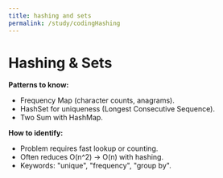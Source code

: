 ```yaml
---
title: hashing and sets
permalink: /study/codingHashing
---
```


# Hashing & Sets

**Patterns to know:**  
- Frequency Map (character counts, anagrams).  
- HashSet for uniqueness (Longest Consecutive Sequence).  
- Two Sum with HashMap.  

**How to identify:**  
- Problem requires fast lookup or counting.  
- Often reduces O(n^2) → O(n) with hashing.  
- Keywords: "unique", "frequency", "group by".  
